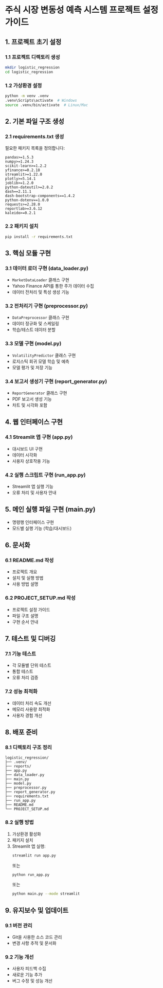 # 주식 시장 변동성 예측 시스템 프로젝트 설정 가이드

## 1. 프로젝트 초기 설정

### 1.1 프로젝트 디렉토리 생성
```bash
mkdir logistic_regression
cd logistic_regression
```

### 1.2 가상환경 설정
```bash
python -m venv .venv
.venv\Scripts\activate  # Windows
source .venv/bin/activate  # Linux/Mac
```

## 2. 기본 파일 구조 생성

### 2.1 requirements.txt 생성
필요한 패키지 목록을 정의합니다:
```
pandas>=1.5.3
numpy>=1.24.3
scikit-learn>=1.2.2
yfinance>=0.2.18
streamlit>=1.22.0
plotly>=5.14.1
joblib>=1.2.0
python-dateutil>=2.8.2
dash==2.11.1
dash-bootstrap-components==1.4.2
python-dotenv==1.0.0
requests>=2.28.0
reportlab>=3.6.12
kaleido>=0.2.1
```

### 2.2 패키지 설치
```bash
pip install -r requirements.txt
```

## 3. 핵심 모듈 구현

### 3.1 데이터 로더 구현 (data_loader.py)
- `MarketDataLoader` 클래스 구현
- Yahoo Finance API를 통한 주가 데이터 수집
- 데이터 전처리 및 특성 생성 기능

### 3.2 전처리기 구현 (preprocessor.py)
- `DataPreprocessor` 클래스 구현
- 데이터 정규화 및 스케일링
- 학습/테스트 데이터 분할

### 3.3 모델 구현 (model.py)
- `VolatilityPredictor` 클래스 구현
- 로지스틱 회귀 모델 학습 및 예측
- 모델 평가 및 저장 기능

### 3.4 보고서 생성기 구현 (report_generator.py)
- `ReportGenerator` 클래스 구현
- PDF 보고서 생성 기능
- 차트 및 시각화 포함

## 4. 웹 인터페이스 구현

### 4.1 Streamlit 앱 구현 (app.py)
- 대시보드 UI 구현
- 데이터 시각화
- 사용자 상호작용 기능

### 4.2 실행 스크립트 구현 (run_app.py)
- Streamlit 앱 실행 기능
- 오류 처리 및 사용자 안내

## 5. 메인 실행 파일 구현 (main.py)
- 명령행 인터페이스 구현
- 모드별 실행 기능 (학습/대시보드)

## 6. 문서화

### 6.1 README.md 작성
- 프로젝트 개요
- 설치 및 실행 방법
- 사용 방법 설명

### 6.2 PROJECT_SETUP.md 작성
- 프로젝트 설정 가이드
- 파일 구조 설명
- 구현 순서 안내

## 7. 테스트 및 디버깅

### 7.1 기능 테스트
- 각 모듈별 단위 테스트
- 통합 테스트
- 오류 처리 검증

### 7.2 성능 최적화
- 데이터 처리 속도 개선
- 메모리 사용량 최적화
- 사용자 경험 개선

## 8. 배포 준비

### 8.1 디렉토리 구조 정리
```
logistic_regression/
├── .venv/
├── reports/
├── app.py
├── data_loader.py
├── main.py
├── model.py
├── preprocessor.py
├── report_generator.py
├── requirements.txt
├── run_app.py
├── README.md
└── PROJECT_SETUP.md
```

### 8.2 실행 방법
1. 가상환경 활성화
2. 패키지 설치
3. Streamlit 앱 실행:
   ```bash
   streamlit run app.py
   ```
   또는
   ```bash
   python run_app.py
   ```
   또는
   ```bash
   python main.py --mode streamlit
   ```

## 9. 유지보수 및 업데이트

### 9.1 버전 관리
- Git을 사용한 소스 코드 관리
- 변경 사항 추적 및 문서화

### 9.2 기능 개선
- 사용자 피드백 수집
- 새로운 기능 추가
- 버그 수정 및 성능 개선 